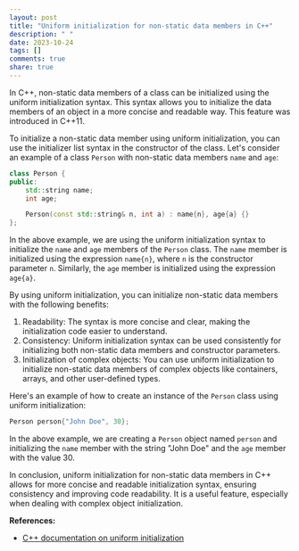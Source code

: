 ```yaml
---
layout: post
title: "Uniform initialization for non-static data members in C++"
description: " "
date: 2023-10-24
tags: []
comments: true
share: true
---
```


In C++, non-static data members of a class can be initialized using the uniform initialization syntax. This syntax allows you to initialize the data members of an object in a more concise and readable way. This feature was introduced in C++11.

To initialize a non-static data member using uniform initialization, you can use the initializer list syntax in the constructor of the class. Let's consider an example of a class `Person` with non-static data members `name` and `age`:

```cpp
class Person {
public:
    std::string name;
    int age;

    Person(const std::string& n, int a) : name{n}, age{a} {}
};
```

In the above example, we are using the uniform initialization syntax to initialize the `name` and `age` members of the `Person` class. The `name` member is initialized using the expression `name{n}`, where `n` is the constructor parameter `n`. Similarly, the `age` member is initialized using the expression `age{a}`.

By using uniform initialization, you can initialize non-static data members with the following benefits:

1. Readability: The syntax is more concise and clear, making the initialization code easier to understand.
2. Consistency: Uniform initialization syntax can be used consistently for initializing both non-static data members and constructor parameters.
3. Initialization of complex objects: You can use uniform initialization to initialize non-static data members of complex objects like containers, arrays, and other user-defined types.

Here's an example of how to create an instance of the `Person` class using uniform initialization:

```cpp
Person person{"John Doe", 30};
```

In the above example, we are creating a `Person` object named `person` and initializing the `name` member with the string "John Doe" and the `age` member with the value 30.

In conclusion, uniform initialization for non-static data members in C++ allows for more concise and readable initialization syntax, ensuring consistency and improving code readability. It is a useful feature, especially when dealing with complex object initialization.

**References:**
- [C++ documentation on uniform initialization](https://en.cppreference.com/w/cpp/language/initializer_list)
